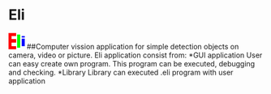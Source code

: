 # Eli
![Eli Logo](/share/Eli/icons/eli_icon.png)
##Computer vission application for simple detection objects on camera, video or picture.
Eli application consist from:
*GUI application
User can easy create own program. This program can be executed, debugging and checking.
*Library
Library can executed .eli program with user application

